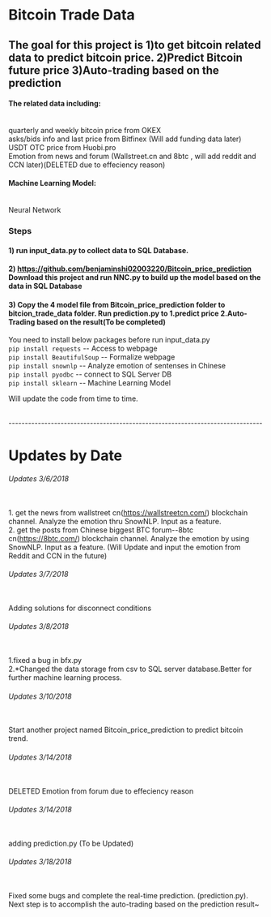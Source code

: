 # Bitcoin Trade Data
## The goal for this project is 1)to get bitcoin related data to predict bitcoin price. 2)Predict Bitcoin future price 3)Auto-trading based on the prediction

#### The related data including:
<br> quarterly and weekly bitcoin price from OKEX
<br> asks/bids info and last price from Bitfinex (Will add funding data later)
<br> USDT OTC price from Huobi.pro
<br> Emotion from news and forum (Wallstreet.cn and 8btc , will add reddit and CCN later)(DELETED due to effeciency reason)

#### Machine Learning Model:
<br> Neural Network

### Steps
#### 1) run input_data.py to collect data to SQL Database.
#### 2) https://github.com/benjaminshi02003220/Bitcoin_price_prediction Download this project and run NNC.py to build up the model based on  the data in SQL Database
#### 3) Copy the 4 model file from Bitcoin_price_prediction folder to bitcion_trade_data folder. Run prediction.py to 1.predict price 2.Auto-Trading based on the result(To be completed)


You need to install below packages before run input_data.py
<br>`pip install requests` -- Access to webpage
<br>`pip install BeautifulSoup` -- Formalize webpage
<br>`pip install snownlp` -- Analyze emotion of sentenses in Chinese
<br>`pip install pyodbc` -- connect to SQL Server DB
<br>`pip install sklearn` -- Machine Learning Model

 Will update the code from time to time.

<br> ------------------------------------------------------------------------------

# Updates by Date

###### Updates 3/6/2018 
<br> 1. get the news from wallstreet cn(https://wallstreetcn.com/) blockchain channel. Analyze the emotion thru SnowNLP. Input as a feature.
<br> 2. get the posts from Chinese biggest BTC forum--8btc cn(https://8btc.com/) blockchain channel. Analyze the emotion by using SnowNLP. Input as a feature.
(Will Update and input the emotion from Reddit and CCN in the future)

###### Updates 3/7/2018 
<br>  Adding solutions for disconnect conditions

###### Updates 3/8/2018
<br> 1.fixed a bug in bfx.py
<br> 2.*Changed the data storage from csv to SQL server database.Better for further machine learning process.

###### Updates 3/10/2018
<br> Start another project named Bitcoin_price_prediction to predict bitcoin trend.

###### Updates 3/14/2018
<br> DELETED Emotion from forum due to effeciency reason

###### Updates 3/14/2018
<br>adding prediction.py (To be Updated)

###### Updates 3/18/2018
<br>Fixed some bugs and complete the real-time prediction. (prediction.py). Next step is to accomplish the auto-trading based on the prediction result~ 
